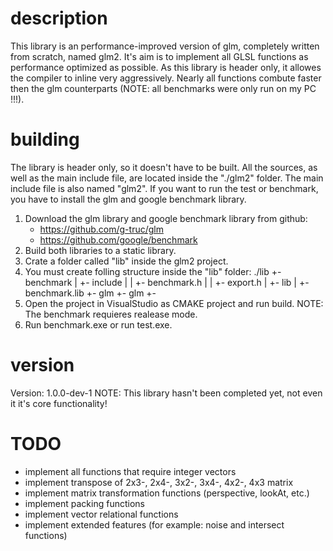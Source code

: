 # description
This library is an performance-improved version of glm, completely written from scratch, named glm2.
It's aim is to implement all GLSL functions as performance optimized as possible.
As this library is header only, it allowes the compiler to inline very aggressively.
Nearly all functions combute faster then the glm counterparts (NOTE: all benchmarks were only run on my PC !!!).

# building
The library is header only, so it doesn't have to be built.
All the sources, as well as the main include file, are located inside the "./glm2" folder.
The main include file is also named "glm2".
If you want to run the test or benchmark, you have to install the glm and google benchmark library.
1) Download the glm library and google benchmark library from github:
    - https://github.com/g-truc/glm
    - https://github.com/google/benchmark
2) Build both libraries to a static library.
3) Crate a folder called "lib" inside the glm2 project.
4) You must create folling structure inside the "lib" folder:
    ./lib
     +- benchmark
     |   +- include
     |   |   +- benchmark.h
     |   |   +- export.h
     |   +- lib
     |       +- benchmark.lib
     +- glm
         +- glm
             +- <all glm source and header files>
5) Open the project in VisualStudio as CMAKE project and run build.
   NOTE: The benchmark requieres realease mode.
6) Run benchmark.exe or run test.exe.

# version
Version: 1.0.0-dev-1
NOTE: This library hasn't been completed yet, not even it it's core functionality!

# TODO
- implement all functions that require integer vectors
- implement transpose of 2x3-, 2x4-, 3x2-, 3x4-, 4x2-, 4x3 matrix
- implement matrix transformation functions (perspective, lookAt, etc.)
- implement packing functions
- implement vector relational functions
- implement extended features (for example: noise and intersect functions)
